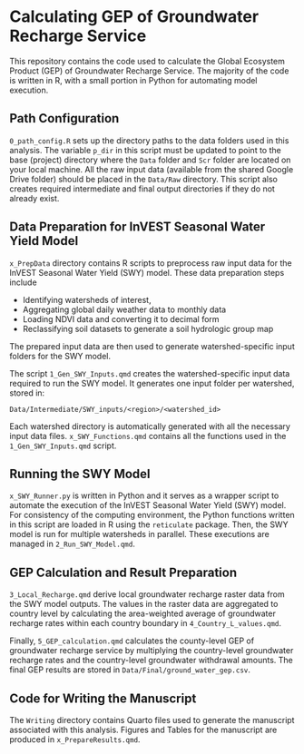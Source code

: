 # Calculating GEP of Groundwater Recharge Service

This repository contains the code used to calculate the Global Ecosystem Product (GEP) of Groundwater Recharge Service. The majority of the code is written in R, with a small portion in Python for automating model execution.

## Path Configuration
`0_path_config.R` sets up the directory paths to the data folders used in this analysis. The variable `p_dir` in this script must be updated to point to the base (project) directory where the `Data` folder and `Scr` folder are located on your local machine. All the raw input data (available from the shared Google Drive folder) should be placed in the `Data/Raw` directory. This script also creates required intermediate and final output directories if they do not already exist.

## Data Preparation for InVEST Seasonal Water Yield Model
`x_PrepData` directory contains R scripts to preprocess raw input data for the InVEST Seasonal Water Yield (SWY) model. These data preparation steps include 

+ Identifying watersheds of interest, 
+ Aggregating global daily weather data to monthly data
+ Loading NDVI data and converting it to decimal form
+ Reclassifying soil datasets to generate a soil hydrologic group map

The prepared input data are then used to generate watershed-specific input folders for the SWY model.

The script `1_Gen_SWY_Inputs.qmd` creates the watershed-specific input data required to run the SWY model. It generates one input folder per watershed, stored in:

```
Data/Intermediate/SWY_inputs/<region>/<watershed_id>
```

Each watershed directory is automatically generated with all the necessary input data files. `x_SWY_Functions.qmd` contains all the functions used in the `1_Gen_SWY_Inputs.qmd` script.


## Running the SWY Model

`x_SWY_Runner.py` is written in Python and it serves as a wrapper script to automate the execution of the InVEST Seasonal Water Yield (SWY) model. For consistency of the computing environment, the Python functions written in this script are loaded in R using the `reticulate` package. Then, the SWY model is run for multiple watersheds in parallel. These executions are managed in `2_Run_SWY_Model.qmd`.


## GEP Calculation and Result Preparation

`3_Local_Recharge.qmd` derive local groundwater recharge raster data from the SWY model outputs. The values in the raster data are aggregated to country level by calculating the area-weighted average of groundwater recharge rates within each country boundary in `4_Country_L_values.qmd`. 

Finally, `5_GEP_calculation.qmd` calculates the county-level GEP of groundwater recharge service by multiplying the country-level groundwater recharge rates and the country-level groundwater withdrawal amounts. The final GEP results are stored in `Data/Final/ground_water_gep.csv`.



## Code for Writing the Manuscript

The `Writing` directory contains Quarto files used to generate the manuscript associated with this analysis. Figures and Tables for the manuscript are produced in `x_PrepareResults.qmd`.


















